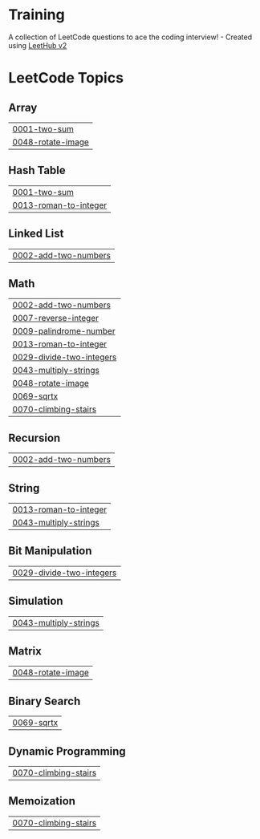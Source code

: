 # Training
A collection of LeetCode questions to ace the coding interview! - Created using [LeetHub v2](https://github.com/arunbhardwaj/LeetHub-2.0)

<!---LeetCode Topics Start-->
# LeetCode Topics
## Array
|  |
| ------- |
| [0001-two-sum](https://github.com/SabariKarthik-04/Training/tree/master/0001-two-sum) |
| [0048-rotate-image](https://github.com/SabariKarthik-04/Training/tree/master/0048-rotate-image) |
## Hash Table
|  |
| ------- |
| [0001-two-sum](https://github.com/SabariKarthik-04/Training/tree/master/0001-two-sum) |
| [0013-roman-to-integer](https://github.com/SabariKarthik-04/Training/tree/master/0013-roman-to-integer) |
## Linked List
|  |
| ------- |
| [0002-add-two-numbers](https://github.com/SabariKarthik-04/Training/tree/master/0002-add-two-numbers) |
## Math
|  |
| ------- |
| [0002-add-two-numbers](https://github.com/SabariKarthik-04/Training/tree/master/0002-add-two-numbers) |
| [0007-reverse-integer](https://github.com/SabariKarthik-04/Training/tree/master/0007-reverse-integer) |
| [0009-palindrome-number](https://github.com/SabariKarthik-04/Training/tree/master/0009-palindrome-number) |
| [0013-roman-to-integer](https://github.com/SabariKarthik-04/Training/tree/master/0013-roman-to-integer) |
| [0029-divide-two-integers](https://github.com/SabariKarthik-04/Training/tree/master/0029-divide-two-integers) |
| [0043-multiply-strings](https://github.com/SabariKarthik-04/Training/tree/master/0043-multiply-strings) |
| [0048-rotate-image](https://github.com/SabariKarthik-04/Training/tree/master/0048-rotate-image) |
| [0069-sqrtx](https://github.com/SabariKarthik-04/Training/tree/master/0069-sqrtx) |
| [0070-climbing-stairs](https://github.com/SabariKarthik-04/Training/tree/master/0070-climbing-stairs) |
## Recursion
|  |
| ------- |
| [0002-add-two-numbers](https://github.com/SabariKarthik-04/Training/tree/master/0002-add-two-numbers) |
## String
|  |
| ------- |
| [0013-roman-to-integer](https://github.com/SabariKarthik-04/Training/tree/master/0013-roman-to-integer) |
| [0043-multiply-strings](https://github.com/SabariKarthik-04/Training/tree/master/0043-multiply-strings) |
## Bit Manipulation
|  |
| ------- |
| [0029-divide-two-integers](https://github.com/SabariKarthik-04/Training/tree/master/0029-divide-two-integers) |
## Simulation
|  |
| ------- |
| [0043-multiply-strings](https://github.com/SabariKarthik-04/Training/tree/master/0043-multiply-strings) |
## Matrix
|  |
| ------- |
| [0048-rotate-image](https://github.com/SabariKarthik-04/Training/tree/master/0048-rotate-image) |
## Binary Search
|  |
| ------- |
| [0069-sqrtx](https://github.com/SabariKarthik-04/Training/tree/master/0069-sqrtx) |
## Dynamic Programming
|  |
| ------- |
| [0070-climbing-stairs](https://github.com/SabariKarthik-04/Training/tree/master/0070-climbing-stairs) |
## Memoization
|  |
| ------- |
| [0070-climbing-stairs](https://github.com/SabariKarthik-04/Training/tree/master/0070-climbing-stairs) |
<!---LeetCode Topics End-->